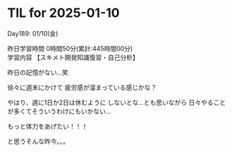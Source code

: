 # TIL for 2025-01-10
Day189: 01/10(金)<br>

昨日学習時間 0時間50分(累計:445時間00分)<br>
学習内容 【スキメト開発知識復習・自己分析】<br>

昨日の記憶がない…笑

徐々に週末にかけて
疲労感が溜まっている感じかな？

やはり、週に1日か2日は休むように
しないとな…とも思いながら
日々やることが多くてそういうわけにもいかない…

もっと体力をあげたい！！！

と思うそんな昨今。。。